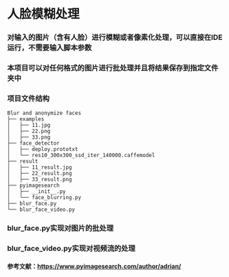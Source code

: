 # 人脸模糊处理
### 对输入的图片（含有人脸）进行模糊或者像素化处理，可以直接在IDE运行，不需要输入脚本参数
### 本项目可以对任何格式的图片进行批处理并且将结果保存到指定文件夹中
### 项目文件结构
    Blur and anonymize faces
    ├── examples
    │   ├── 11.jpg
    │   ├── 22.png
    │   ├── 33.png
    ├── face_detector
    │   ├── deploy.prototxt
    │   └── res10_300x300_ssd_iter_140000.caffemodel
    ├── result
    │   ├── 11_result.jpg
    │   ├── 22_result.png
    │   ├── 33_result.png
    ├── pyimagesearch
    │   ├── __init__.py
    │   └── face_blurring.py
    ├── blur_face.py
    └── blur_face_video.py
### blur_face.py实现对图片的批处理
### blur_face_video.py实现对视频流的处理

#### 参考文献：https://www.pyimagesearch.com/author/adrian/
